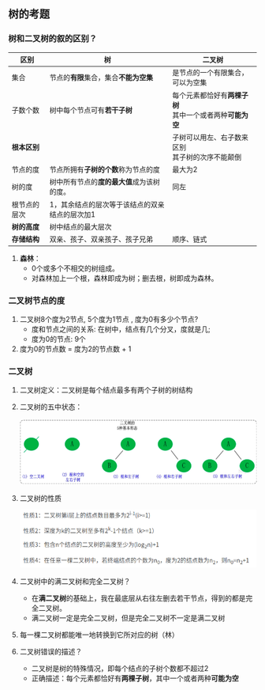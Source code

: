 ## 树的考题

### 树和二叉树的叙的区别？

| 区别         | 树                                             | 二叉树                                                       |
| ------------ | ---------------------------------------------- | ------------------------------------------------------------ |
| 集合         | 节点的**有限**集合，集合**不能为空集**         | 是节点的一个有限集合，可以为空集                             |
| 子数个数     | 树中每个节点可有**若干子树**                   | 每个元素都恰好有**两棵子树**<br />其中一个或者两种**可能为空** |
| **根本区别** |                                                | 子树可以用左、右子数来区别<br />其子树的次序不能颠倒         |
| 节点的度     | 节点所拥有**子树的个数**称为节点的度           | 最大为2                                                      |
| 树的度       | 树中所有节点的**度的最大值**成为该树的度。     | 同左                                                         |
| 根节点的层次 | 1，其余结点的层次等于该结点的双亲结点的层次加1 |                                                              |
| **树的高度** | 树中结点的最大层次                             |                                                              |
| **存储结构** | 双亲、孩子、双亲孩子、孩子兄弟                 | 顺序、链式                                                   |

1. **森林**：
   + 0个或多个不相交的树组成。
   + 对森林加上一个根，森林即成为树；删去根，树即成为森林。

### 二叉树节点的度

1. 二叉树8个度为2节点, 5个度为1节点 , 度为0有多少个节点?
   - 度和节点之间的关系: 在树中，结点有几个分叉，度就是几;
   - 度为0的节点: 9个
2. 度为0的节点数 = 度为2的节点数 + 1

### 二叉树

1. 二叉树定义：二叉树是每个结点最多有两个子树的树结构

2. 二叉树的五中状态：

   ![binary_tree.png](/dataStruct/photo/binary_tree.png)

3. 二叉树的性质

   ![dgree.png](/dataStruct/photo/dgree.png)

4. 二叉树中的满二叉树和完全二叉树？

   - 在**满二叉树**的基础上，我在最底层从右往左删去若干节点，得到的都是完全二叉树。
   - 满二叉树一定是完全二叉树，但是完全二叉树不一定是满二叉树

5. 每一棵二叉树都能唯一地转换到它所对应的树（林）

6. 二叉树错误的描述？

   + 二叉树是树的特殊情况，即每个结点的子树个数都不超过2
   + 正确描述：每个元素都恰好有**两棵子树**，其中一个或者两种**可能为空**